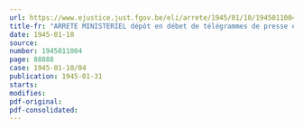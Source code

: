 ```yaml
---
url: https://www.ejustice.just.fgov.be/eli/arrete/1945/01/10/1945011004/justel
title-fr: "ARRETE MINISTERIEL dépôt en débet de télégrammes de presse et prise en débet de communications téléphoniques interurbaines de presse. Paiement d'une redevance"
date: 1945-01-10
source:
number: 1945011004
page: 88888
case: 1945-01-10/04
publication: 1945-01-31
starts:
modifies:
pdf-original:
pdf-consolidated:
---
```



